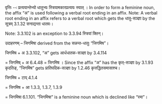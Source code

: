 

वृत्तिः --ः प्रत्ययान्तेभ्यो धातुभ्यः स्त्रियामकारप्रत्ययः स्यात् । In order to form a feminine noun, the affix “अ” is used following a verbal root ending in an affix. Note: A verbal root ending in an affix refers to a verbal root which gets the धातु-सञ्ज्ञा by the सूत्रम् 3.1.32 सनाद्यन्ता धातवः।


Note: 3.3.102 is an exception to 3.3.94 स्त्रियां क्तिन्।


उदाहरणम् – जिगमिषा derived from the सन्नन्त-धातुः “जिगमिष”।


जिगमिष + अ 3.3.102, “अ” gets आर्धधातक-सञ्ज्ञा by 3.4.114

= जिगमिष् + अ 6.4.48 = जिगमिष । Since the affix “अ” has the कृत्-सञ्ज्ञा by 3.1.93 कृदतिङ्, “जिगमिष” gets प्रातिपदिक-सञ्ज्ञा by 1.2.46 कृत्तद्धितसमासाश्च।


जिगमिष + टाप् 4.1.4

= जिगमिष + आ 1.3.3, 1.3.7, 1.3.9

= जिगमिषा 6.1.101. “जिगमिषा” is a feminine noun which is declined like “रमा”।

